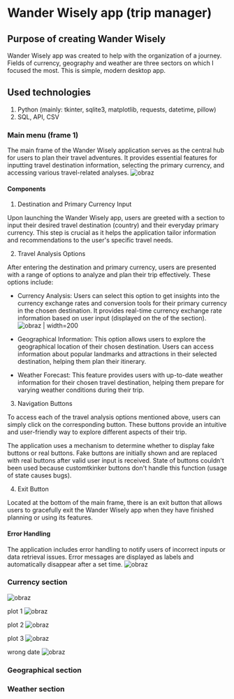 # Wander Wisely app (trip manager)
## Purpose of creating Wander Wisely
Wander Wisely app was created to help with the organization of a journey. Fields of currency, geography and weather are three sectors on which I focused the most. This is simple, modern desktop app.

## Used technologies
1. Python (mainly: tkinter, sqlite3, matplotlib, requests, datetime, pillow)
2. SQL, API, CSV

### Main menu (frame 1)

The main frame of the Wander Wisely application serves as the central hub for users to plan their travel adventures. It provides essential features for inputting travel destination information, selecting the primary currency, and accessing various travel-related analyses. 
![obraz](https://github.com/poolinaaa/trip-manager-repo/assets/125304122/21de5d3a-7f62-4131-927f-c47c5745cc28)

#### Components
1. Destination and Primary Currency Input

Upon launching the Wander Wisely app, users are greeted with a section to input their desired travel destination (country) and their everyday primary currency. This step is crucial as it helps the application tailor information and recommendations to the user's specific travel needs.

2. Travel Analysis Options

After entering the destination and primary currency, users are presented with a range of options to analyze and plan their trip effectively. These options include:

- Currency Analysis: Users can select this option to get insights into the currency exchange rates and conversion tools for their primary currency in the chosen destination. It provides real-time currency exchange rate information based on user input (displayed on the of the section).
![obraz](https://github.com/poolinaaa/trip-manager-repo/assets/125304122/d8663838-fb11-4610-9cb5-6aa3d41d2c70) | width=200

- Geographical Information: This option allows users to explore the geographical location of their chosen destination. Users can access information about popular landmarks and attractions in their selected destination, helping them plan their itinerary.

- Weather Forecast: This feature provides users with up-to-date weather information for their chosen travel destination, helping them prepare for varying weather conditions during their trip.

3. Navigation Buttons

To access each of the travel analysis options mentioned above, users can simply click on the corresponding button. These buttons provide an intuitive and user-friendly way to explore different aspects of their trip.

The application uses a mechanism to determine whether to display fake buttons or real buttons. Fake buttons are initially shown and are replaced with real buttons after valid user input is received. State of buttons couldn't been used because customtkinker buttons don't handle this function (usage of state causes bugs).
    
4. Exit Button

Located at the bottom of the main frame, there is an exit button that allows users to gracefully exit the Wander Wisely app when they have finished planning or using its features.

#### Error Handling

The application includes error handling to notify users of incorrect inputs or data retrieval issues.
Error messages are displayed as labels and automatically disappear after a set time.
![obraz](https://github.com/poolinaaa/trip-manager-repo/assets/125304122/c67cb216-251f-4c18-8b9b-d1f35cc097e0)



### Currency section
![obraz](https://github.com/poolinaaa/trip-manager-repo/assets/125304122/7f687c33-7f9e-4e44-8348-fa233b03b2fc)


plot 1
![obraz](https://github.com/poolinaaa/trip-manager-repo/assets/125304122/4972e5d5-3cde-48fa-8c62-6ddd8417eb3a)

plot 2
![obraz](https://github.com/poolinaaa/trip-manager-repo/assets/125304122/a54cc0b7-c7bc-4322-bb5c-802e188d6773)

plot 3
![obraz](https://github.com/poolinaaa/trip-manager-repo/assets/125304122/4f0cc856-a5f9-4996-8244-4c5d23192237)



wrong date
![obraz](https://github.com/poolinaaa/trip-manager-repo/assets/125304122/0b1f31b7-ecbf-49fb-bbe8-77d5c6691d2a)

### Geographical section

### Weather section


